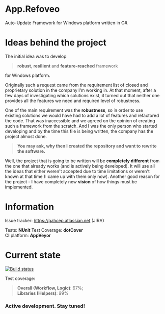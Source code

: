 App.Refoveo
===========

Auto-Update Framework for Windows platform written in C#.

Ideas behind the project
========================

The initial idea was to develop 
> **robust**, **resilient** and **feature-reached** framework 

for Windows platform.

Originally such a request came from the requirement list of closed and proprietary solution in the company I'm working in.
At that moment, after a few days of investigating which solutions exist, it turned out that neither one provides all the features we need and required level of robustness.
 
One of the main requirement was the **robustness**, so in order to use existing solutions we would have had to add a lot of features and refactored the code. That was inaccessible and we agreed on the opinion of creating such a framework from the scratch. And I was the only person who started developing and by the time this file is being written, the company has the project almost done.

> **You may ask, why then I created the repository and want to rewrite the software.** 

Well, the project that is going to be written will be **completely different** from the one that already works (and is actively being developed). It will use all the ideas that 
either weren't accepted due to time limitations or weren't known at that time (I came up with them only now). Another good reason for the project - I have completely new **vision** of how things must be implemented.

Information
===========

Issue tracker: https://gahcep.atlassian.net (JIRA)

Tests: **NUnit**
Test Coverage: **dotCover**  
CI platform: **AppVeyor**

Current state
=============

[![Build status](https://ci.appveyor.com/api/projects/status/bl4gsj08ufiovw5t)](https://ci.appveyor.com/project/gahcep/app-refoveo)

Test coverage: 
 > **Overall (Workflow, Logic)**: 97%;  
 > **Libraries (Helpers)**: 99%

### Active development. Stay tuned!